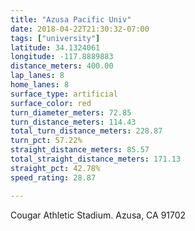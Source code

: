 ```yaml
---
title: "Azusa Pacific Univ"
date: 2018-04-22T21:30:32-07:00
tags: ["university"]
latitude: 34.1324061
longitude: -117.8889883
distance_meters: 400.00
lap_lanes: 8
home_lanes: 8
surface_type: artificial
surface_color: red
turn_diameter_meters: 72.85
turn_distance_meters: 114.43
total_turn_distance_meters: 228.87
turn_pct: 57.22%
straight_distance_meters: 85.57
total_straight_distance_meters: 171.13
straight_pct: 42.78%
speed_rating: 28.87

---
```


Cougar Athletic Stadium. Azusa, CA 91702

<!--more-->

